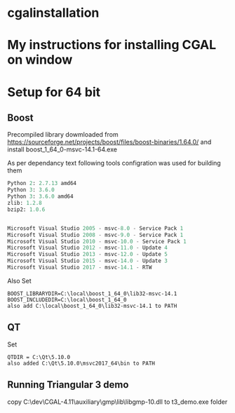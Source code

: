 # cgalinstallation
# My instructions for installing CGAL on window


# Setup for 64 bit 
## Boost
Precompiled library dowmloaded from  
https://sourceforge.net/projects/boost/files/boost-binaries/1.64.0/
and install boost_1_64_0-msvc-14.1-64.exe

As per dependancy text following tools configration was used for building them
```Python 2: 2.7.13
Python 2: 2.7.13 amd64
Python 3: 3.6.0
Python 3: 3.6.0 amd64
zlib: 1.2.8
bzip2: 1.0.6


Microsoft Visual Studio 2005 - msvc-8.0 - Service Pack 1
Microsoft Visual Studio 2008 - msvc-9.0 - Service Pack 1
Microsoft Visual Studio 2010 - msvc-10.0 - Service Pack 1
Microsoft Visual Studio 2012 - msvc-11.0 - Update 4
Microsoft Visual Studio 2013 - msvc-12.0 - Update 5
Microsoft Visual Studio 2015 - msvc-14.0 - Update 3
Microsoft Visual Studio 2017 - msvc-14.1 - RTW
```
Also Set 
```
BOOST_LIBRARYDIR=C:\local\boost_1_64_0\lib32-msvc-14.1
BOOST_INCLUDEDIR=C:\local\boost_1_64_0
also add C:\local\boost_1_64_0\lib32-msvc-14.1 to PATH
```
## QT
Set 
```
QTDIR = C:\Qt\5.10.0
also added C:\Qt\5.10.0\msvc2017_64\bin to PATH
```

## Running Triangular 3 demo
copy C:\dev\CGAL-4.11\auxiliary\gmp\lib\libgmp-10.dll to t3_demo.exe folder

